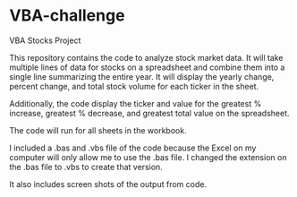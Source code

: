 # VBA-challenge
VBA Stocks Project

This repository contains the code to analyze stock market data. It will take multiple lines of data for stocks on a spreadsheet and combine them into a single line summarizing the entire year. It will display the yearly change, percent change, and total stock volume for each ticker in the sheet.

Additionally, the code display the ticker and value for the greatest % increase, greatest % decrease, and greatest total value on the spreadsheet.

The code will run for all sheets in the workbook.

I included a .bas and .vbs file of the code because the Excel on my computer will only allow me to use the .bas file. I changed the extension on the .bas file to .vbs to create that version.

It also includes screen shots of the output from code.
